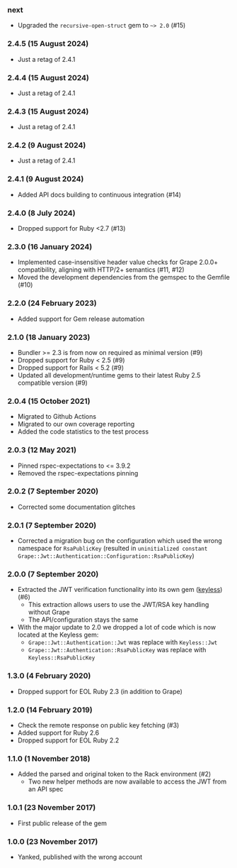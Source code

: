 ### next

* Upgraded the `recursive-open-struct` gem to `~> 2.0` (#15)

### 2.4.5 (15 August 2024)

* Just a retag of 2.4.1

### 2.4.4 (15 August 2024)

* Just a retag of 2.4.1

### 2.4.3 (15 August 2024)

* Just a retag of 2.4.1

### 2.4.2 (9 August 2024)

* Just a retag of 2.4.1

### 2.4.1 (9 August 2024)

* Added API docs building to continuous integration (#14)

### 2.4.0 (8 July 2024)

* Dropped support for Ruby <2.7 (#13)

### 2.3.0 (16 January 2024)

* Implemented case-insensitive header value checks for Grape 2.0.0+
  compatibility, aligning with HTTP/2+ semantics (#11, #12)
* Moved the development dependencies from the gemspec to the Gemfile (#10)

### 2.2.0 (24 February 2023)

* Added support for Gem release automation

### 2.1.0 (18 January 2023)

* Bundler >= 2.3 is from now on required as minimal version (#9)
* Dropped support for Ruby < 2.5 (#9)
* Dropped support for Rails < 5.2 (#9)
* Updated all development/runtime gems to their latest
  Ruby 2.5 compatible version (#9)

### 2.0.4 (15 October 2021)

* Migrated to Github Actions
* Migrated to our own coverage reporting
* Added the code statistics to the test process

### 2.0.3 (12 May 2021)

* Pinned rspec-expectations to <= 3.9.2
* Removed the rspec-expectations pinning

### 2.0.2 (7 September 2020)

* Corrected some documentation glitches

### 2.0.1 (7 September 2020)

* Corrected a migration bug on the configuration which used the wrong namespace
  for `RsaPublicKey` (resulted in `uninitialized constant
  Grape::Jwt::Authentication::Configuration::RsaPublicKey`)

### 2.0.0 (7 September 2020)

* Extracted the JWT verification functionality into its own gem
  ([keyless](https://github.com/hausgold/keyless)) (#6)
  * This extraction allows users to use the JWT/RSA key handling without Grape
  * The API/configuration stays the same
* With the major update to 2.0 we dropped a lot of code which is now located at
  the Keyless gem:
  * `Grape::Jwt::Authentication::Jwt` was replace with `Keyless::Jwt`
  * `Grape::Jwt::Authentication::RsaPublicKey` was replace with `Keyless::RsaPublicKey`

### 1.3.0 (4 February 2020)

* Dropped support for EOL Ruby 2.3 (in addition to Grape)

### 1.2.0 (14 February 2019)

* Check the remote response on public key fetching (#3)
* Added support for Ruby 2.6
* Dropped support for EOL Ruby 2.2

### 1.1.0 (1 November 2018)

* Added the parsed and original token to the Rack environment (#2)
  * Two new helper methods are now available to access the JWT from an API spec

### 1.0.1 (23 November 2017)

* First public release of the gem

### 1.0.0 (23 November 2017)

* Yanked, published with the wrong account
